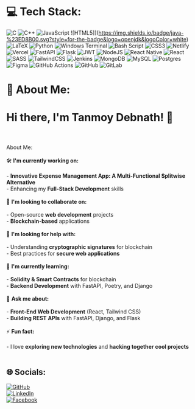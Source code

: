 # 💻 Tech Stack:
![C](https://img.shields.io/badge/c-%2300599C.svg?style=for-the-badge&logo=c&logoColor=white) ![C++](https://img.shields.io/badge/c++-%2300599C.svg?style=for-the-badge&logo=c%2B%2B&logoColor=white) ![JavaScript](https://img.shields.io/badge/javascript-%23323330.svg?style=for-the-badge&logo=javascript&logoColor=%23F7DF1E) ![HTML5]](https://img.shields.io/badge/java-%23ED8B00.svg?style=for-the-badge&logo=openjdk&logoColor=white) ![LaTeX](https://img.shields.io/badge/latex-%23008080.svg?style=for-the-badge&logo=latex&logoColor=white) ![Python](https://img.shields.io/badge/python-3670A0?style=for-the-badge&logo=python&logoColor=ffdd54) ![Windows Terminal](https://img.shields.io/badge/Windows%20Terminal-%234D4D4D.svg?style=for-the-badge&logo=windows-terminal&logoColor=white) ![Bash Script](https://img.shields.io/badge/bash_script-%23121011.svg?style=for-the-badge&logo=gnu-bash&logoColor=white) ![CSS3](https://img.shields.io/badge/css3-%231572B6.svg?style=for-the-badge&logo=css3&logoColor=white) ![Netlify](https://img.shields.io/badge/netlify-%23000000.svg?style=for-the-badge&logo=netlify&logoColor=#00C7B7) ![Vercel](https://img.shields.io/badge/vercel-%23000000.svg?style=for-the-badge&logo=vercel&logoColor=white)  ![FastAPI](https://img.shields.io/badge/FastAPI-005571?style=for-the-badge&logo=fastapi) ![Flask](https://img.shields.io/badge/flask-%23000.svg?style=for-the-badge&logo=flask&logoColor=white) ![JWT](https://img.shields.io/badge/JWT-black?style=for-the-badge&logo=JSON%20web%20tokens) ![NodeJS](https://img.shields.io/badge/node.js-6DA55F?style=for-the-badge&logo=node.js&logoColor=white) ![React Native](https://img.shields.io/badge/react_native-%2320232a.svg?style=for-the-badge&logo=react&logoColor=%2361DAFB) ![React](https://img.shields.io/badge/react-%2320232a.svg?style=for-the-badge&logo=react&logoColor=%2361DAFB) ![SASS](https://img.shields.io/badge/SASS-hotpink.svg?style=for-the-badge&logo=SASS&logoColor=white) ![TailwindCSS](https://img.shields.io/badge/tailwindcss-%2338B2AC.svg?style=for-the-badge&logo=tailwind-css&logoColor=white) ![Jenkins](https://img.shields.io/badge/jenkins-%232C5263.svg?style=for-the-badge&logo=jenkins&logoColor=white) ![MongoDB](https://img.shields.io/badge/MongoDB-%234ea94b.svg?style=for-the-badge&logo=mongodb&logoColor=white) ![MySQL](https://img.shields.io/badge/mysql-4479A1.svg?style=for-the-badge&logo=mysql&logoColor=white) ![Postgres](https://img.shields.io/badge/postgres-%23316192.svg?style=for-the-badge&logo=postgresql&logoColor=white) ![Figma](https://img.shields.io/badge/figma-%23F24E1E.svg?style=for-the-badge&logo=figma&logoColor=white)  ![GitHub Actions](https://img.shields.io/badge/github%20actions-%232671E5.svg?style=for-the-badge&logo=githubactions&logoColor=white) ![GitHub](https://img.shields.io/badge/github-%23121011.svg?style=for-the-badge&logo=github&logoColor=white) ![GitLab](https://img.shields.io/badge/gitlab-%23181717.svg?style=for-the-badge&logo=gitlab&logoColor=white)

# 💫 About Me:
# Hi there, I'm Tanmoy Debnath! 👋<br><br>
 About Me:<br><br>🛠 **I'm currently working on:**<br><br>- **Innovative Expense Management App: A Multi-Functional Splitwise Alternative**<br>- Enhancing my **Full-Stack Development** skills<br><br>🤝 **I'm looking to collaborate on:**<br><br>- Open-source **web development** projects<br>- **Blockchain-based** applications<br><br>🧐 **I'm looking for help with:**<br><br>- Understanding **cryptographic signatures** for blockchain<br>- Best practices for **secure web applications**<br><br>🌱 **I'm currently learning:**<br><br>- **Solidity & Smart Contracts** for blockchain<br>- **Backend Development** with FastAPI, Poetry, and Django<br><br>💬 **Ask me about:**<br><br>- **Front-End Web Development** (React, Tailwind CSS)<br>- **Building REST APIs** with FastAPI, Django, and Flask<br><br>⚡ **Fun fact:**<br><br>- I love **exploring new technologies** and **hacking together cool projects**<br><br>


## 🌐 Socials:
[![GitHub](https://img.shields.io/badge/-GitHub-black?style=for-the-badge&logo=github)](https://github.com/TanmoyFRu)<br>[![LinkedIn](https://img.shields.io/badge/-LinkedIn-blue?style=for-the-badge&logo=linkedin)](https://www.linkedin.com/in/tanmoy-dednath/)<br>[![Facebook](https://img.shields.io/badge/-Facebook-1877F2?style=for-the-badge&logo=facebook&logoColor=white)](https://www.facebook.com/tanmoy.debnath.9699523)




<!-- Proudly created with GPRM ( https://gprm.itsvg.in ) -->
